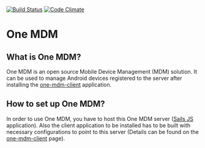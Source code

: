 [![Build Status](https://travis-ci.org/multunus/one-mdm.svg?branch=master)](https://travis-ci.org/multunus/one-mdm) [![Code Climate](https://codeclimate.com/github/multunus/one-mdm/badges/gpa.svg)](https://codeclimate.com/github/multunus/one-mdm)

# One MDM

## What is One MDM?

One MDM is an open source Mobile Device Management (MDM) solution. It can be used to manage Android devices registered to the server after installing the [one-mdm-client](https://github.com/multunus/one-mdm-client) application.

## How to set up One MDM?

In order to use One MDM, you have to host this One MDM server ([Sails JS](http://sailsjs.org/) application). Also the client application to be installed has to be built with necessary configurations to point to this server (Details can be found on the [one-mdm-client](https://github.com/multunus/one-mdm-client) page).
